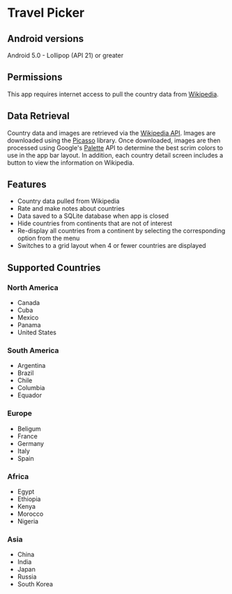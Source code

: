 # Travel Picker

## Android versions
Android 5.0 - Lollipop (API 21) or greater

## Permissions
This app requires internet access to pull the country data from [Wikipedia](https://en.wikipedia.org).

## Data Retrieval
Country data and images are retrieved via the [Wikipedia API](https://en.wikipedia.org/w/api.php). Images are
downloaded using the [Picasso](http://square.github.io/picasso/) library. Once downloaded, images are then processed 
using Google's [Palette](https://developer.android.com/training/material/palette-colors.html) API to determine the best 
scrim colors to use in the app bar layout. In addition, each country detail screen includes a button to view the 
information on Wikipedia.

## Features
- Country data pulled from Wikipedia
- Rate and make notes about countries
- Data saved to a SQLite database when app is closed
- Hide countries from continents that are not of interest
- Re-display all countries from a continent by selecting the corresponding option from the menu
- Switches to a grid layout when 4 or fewer countries are displayed

## Supported Countries

### North America
- Canada
- Cuba
- Mexico
- Panama
- United States

### South America
- Argentina
- Brazil
- Chile
- Columbia
- Equador

### Europe
- Beligum
- France
- Germany
- Italy
- Spain

### Africa
- Egypt
- Ethiopia
- Kenya
- Morocco
- Nigeria

### Asia
- China
- India
- Japan
- Russia
- South Korea
